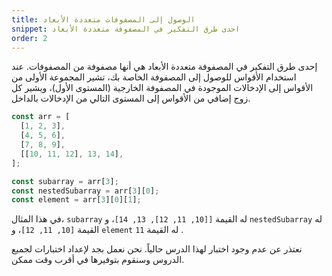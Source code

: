 ```yaml
---
title: الوصول إلى المصفوفات متعددة الأبعاد
snippet: احدى طرق التفكير في المصفوفة متعددة الأبعاد
order: 2
---
```


إحدى طرق التفكير في المصفوفة متعددة الأبعاد هي أنها مصفوفة من المصفوفات. عند
استخدام الأقواس للوصول إلى المصفوفة الخاصة بك، تشير المجموعة الأولى من الأقواس
إلى الإدخالات الموجودة في المصفوفة الخارجية (المستوى الأول)، ويشير كل زوج إضافي
من الأقواس إلى المستوى التالي من الإدخالات بالداخل.

```js
const arr = [
  [1, 2, 3],
  [4, 5, 6],
  [7, 8, 9],
  [[10, 11, 12], 13, 14],
];

const subarray = arr[3];
const nestedSubarray = arr[3][0];
const element = arr[3][0][1];
```

في هذا المثال، `subarray` له القيمة `[[10, 11, 12], 13, 14]`، و `nestedSubarray`
له القيمة `[10, 11, 12]`، و `element` له القيمة `11` .

<div class="quiz">
نعتذر عن عدم وجود اختبار لهذا الدرس حالياً. نحن نعمل بجد لإعداد اختبارات لجميع الدروس وسنقوم بتوفيرها في أقرب وقت ممكن.
</div>

